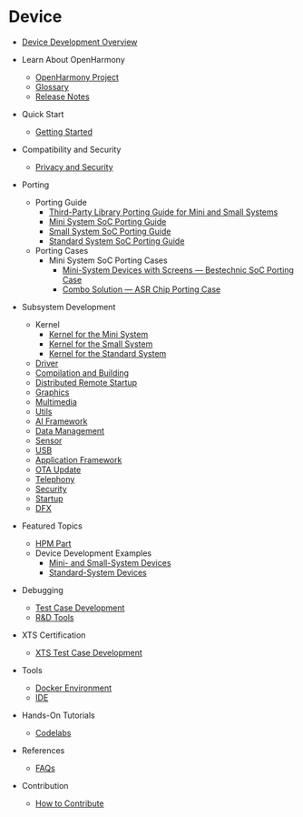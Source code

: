 # Device

- [Device Development Overview](device-dev-guide.md)
- Learn About OpenHarmony
  - [OpenHarmony Project](../OpenHarmony-Overview.md) 
  - [Glossary](../glossary.md) 
  - [Release Notes](../release-notes/Readme.md) 
- Quick Start
  - [Getting Started](quick-start/Readme-EN.md)
- Compatibility and Security
  - [Privacy and Security](security/Readme-EN.md)
- Porting
  - Porting Guide
      - [Third-Party Library Porting Guide for Mini and Small Systems](porting/porting-thirdparty-overview.md)
      - [Mini System SoC Porting Guide](porting/porting-minichip-overview.md)
      - [Small System SoC Porting Guide](porting/porting-smallchip-prepare-needs.md)
      - [Standard System SoC Porting Guide](porting/standard-system-porting-guide.md)
  - Porting Cases
      - Mini System SoC Porting Cases
          - [Mini-System Devices with Screens — Bestechnic SoC Porting Case](porting/porting-bes2600w-on-minisystem-display-demo.md) 
          - [Combo Solution — ASR Chip Porting Case](porting/porting-asr582x-combo-demo.md)    

- Subsystem Development
  - Kernel
    - [Kernel for the Mini System](kernel/kernel-mini-overview.md)
    - [Kernel for the Small System](kernel/kernel-small-overview.md)
    - [Kernel for the Standard System](kernel/kernel-standard-overview.md)
  - [Driver](driver/Readme-EN.md)	
  - [Compilation and Building](subsystems/subsys-build-all.md)
  - [Distributed Remote Startup](subsystems/subsys-remote-start.md)
  - [Graphics](subsystems/subsys-graphics-overview.md)	
  - [Multimedia](subsystems/subsys-multimedia-camera-overview.md)	
  - [Utils](subsystems/subsys-utils-guide.md)
  - [AI Framework](subsystems/subsys-ai-aiframework-devguide.md)	
  - [Data Management](subsystems/subsys-data-relational-database-overview.md)
  - [Sensor](subsystems/subsys-sensor-overview.md)
  - [USB](subsystems/subsys-usbservice-overview.md)
  - [Application Framework](subsystems/subsys-application-framework-overview.md)
  - [OTA Update](subsystems/subsys-ota-guide.md)
  - [Telephony](subsystems/subsys-tel-overview.md)
  - [Security](subsystems/subsys-security-overview.md)
  - [Startup](subsystems/subsys-boot-overview.md)
  - [DFX](subsystems/subsys-dfx-overview.md)
- Featured Topics
  - [HPM Part](hpm-part/Readme-EN.md) 	 	
  - Device Development Examples	 
    - [Mini- and Small-System Devices](guide/device-wlan-led-control.md)	
    - [Standard-System Devices](guide/device-clock-guide.md)
- Debugging
  - [Test Case Development](device-test/developer_test.md)	
  - [R&D Tools](subsystems/subsys-toolchain-hdc-guide.md)
- XTS Certification	
  - [XTS Test Case Development](device-test/xts.md)	
- Tools
  - [Docker Environment](get-code/gettools-acquire.md)
  - [IDE](get-code/gettools-ide.md)
- Hands-On Tutorials	
    - [Codelabs](https://gitee.com/openharmony/codelabs)
- References
  - [FAQs](faqs/Readme-EN.md)
- Contribution
  - [How to Contribute](../contribute/documentation-contribution.md)